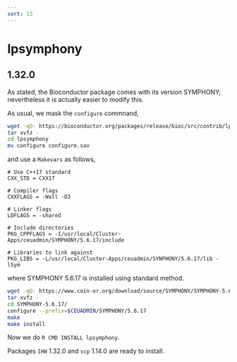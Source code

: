 ```yaml
---
sort: 13
---
```


# lpsymphony

## 1.32.0

As stated, the Bioconductor package comes with its version SYMPHONY; nevertheless it is actually easier to modify this.

As usual, we mask the `configure` commnand,

```bash
wget -qO- https://bioconductor.org/packages/release/bioc/src/contrib/lpsymphony_1.32.0.tar.gz | \
tar xvfz -
cd lpsymphony
mv configure configure.sav
```

and use a `Makevars` as follows,

```
# Use C++17 standard
CXX_STD = CXX17

# Compiler flags
CXXFLAGS = -Wall -O3

# Linker flags
LDFLAGS = -shared

# Include directories
PKG_CPPFLAGS = -I/usr/local/Cluster-Apps/ceuadmin/SYMPHONY/5.6.17/include

# Libraries to link against
PKG_LIBS = -L/usr/local/Cluster-Apps/ceuadmin/SYNPHONY/5.6.17/lib -lSym
```

where SYMPHONY 5.6.17 is installed using standard method.

```bash
wget -qO- https://www.coin-or.org/download/source/SYMPHONY/SYMPHONY-5.6.17.tgz | \
tar xvfz -
cd SYMPHONY-5.6.17/
configure --prefix=$CEUADMIN/SYMPHONY/5.6.17
make
make install
```

Now we do `R CMD INSTALL lpsymphony`.

Packages `IHW` 1.32.0 and `scp` 1.14.0 are ready to install.
